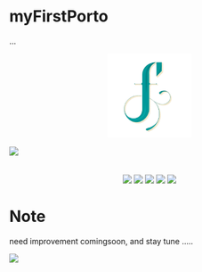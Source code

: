 # myFirstPorto
...
<div align="center">
  <img src="./img/logotranspa-removebg-preview.png" width="150px" alt="Logo">
</div>

<img src="https://user-images.githubusercontent.com/73097560/115834477-dbab4500-a447-11eb-908a-139a6edaec5c.gif"><br><br>

<div align="center">
  <img src="https://img.shields.io/badge/Javascript-ES6-yellow.svg">
  <img src="https://img.shields.io/badge/HTML-5.15.1-red.svg">
  <img src="https://img.shields.io/badge/License-MIT-orange.svg">
  <img src="https://img.shields.io/badge/Tools-EJS-white"> 
  <img src="https://img.shields.io/badge/wakatimes-23.55hours-blue"> 
</div>

# Note
need improvement comingsoon, and stay tune
 .....

<img src="https://user-images.githubusercontent.com/73097560/115834477-dbab4500-a447-11eb-908a-139a6edaec5c.gif"><br><br>
